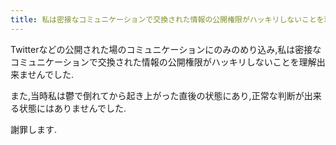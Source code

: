 ```yaml
---
title: 私は密接なコミュニケーションで交換された情報の公開権限がハッキリしないことを理解出来ませんでした
---
```


Twitterなどの公開された場のコミュニケーションにのみのめり込み,私は密接なコミュニケーションで交換された情報の公開権限がハッキリしないことを理解出来ませんでした.

また,当時私は鬱で倒れてから起き上がった直後の状態にあり,正常な判断が出来る状態にはありませんでした.

謝罪します.
